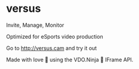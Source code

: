 # versus

Invite, Manage, Monitor

Optimized for eSports video production


Go to http://versus.cam and try it out


Made with love 💖 using the VDO.Ninja 🥷 IFrame API.
